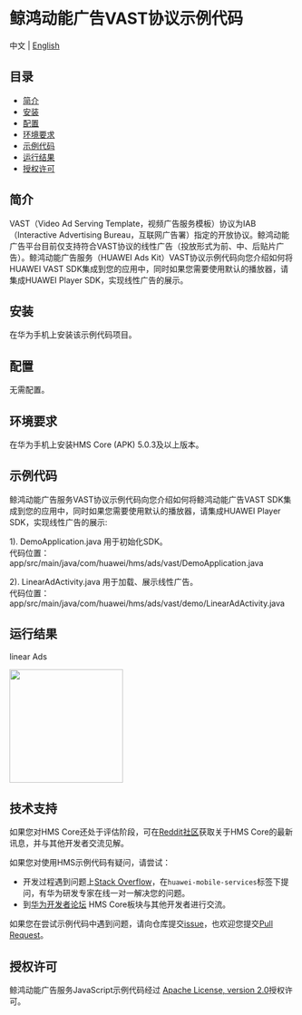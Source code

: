 # 鲸鸿动能广告VAST协议示例代码
中文 | [English](README.md)
## 目录

 * [简介](#简介)
 * [安装](#安装)
 * [配置](#配置)
 * [环境要求](#环境要求)
 * [示例代码](#示例代码)
 * [运行结果](#运行结果)
 * [授权许可](#授权许可)


## 简介
VAST（Video Ad Serving Template，视频广告服务模板）协议为IAB（Interactive Advertising Bureau，互联网广告署）指定的开放协议。鲸鸿动能广告平台目前仅支持符合VAST协议的线性广告（投放形式为前、中、后贴片广告）。鲸鸿动能广告服务（HUAWEI Ads Kit）VAST协议示例代码向您介绍如何将HUAWEI VAST SDK集成到您的应用中，同时如果您需要使用默认的播放器，请集成HUAWEI Player SDK，实现线性广告的展示。

## 安装
在华为手机上安装该示例代码项目。

## 配置
无需配置。

## 环境要求
在华为手机上安装HMS Core (APK) 5.0.3及以上版本。

## 示例代码
鲸鸿动能广告服务VAST协议示例代码向您介绍如何将鲸鸿动能广告VAST SDK集成到您的应用中，同时如果您需要使用默认的播放器，请集成HUAWEI Player SDK，实现线性广告的展示:

1). DemoApplication.java
用于初始化SDK。
<br>代码位置：app/src/main/java/com/huawei/hms/ads/vast/DemoApplication.java</br>

2). LinearAdActivity.java
用于加载、展示线性广告。
<br>代码位置：app/src/main/java/com/huawei/hms/ads/vast/demo/LinearAdActivity.java</br>

## 运行结果
linear Ads

<img src="result/linear.gif" width=200>

## 技术支持
如果您对HMS Core还处于评估阶段，可在[Reddit社区](https://www.reddit.com/r/HuaweiDevelopers/)获取关于HMS Core的最新讯息，并与其他开发者交流见解。

如果您对使用HMS示例代码有疑问，请尝试：
- 开发过程遇到问题上[Stack Overflow](https://stackoverflow.com/questions/tagged/huawei-mobile-services?tab=Votes)，在`huawei-mobile-services`标签下提问，有华为研发专家在线一对一解决您的问题。
- 到[华为开发者论坛](https://forums.developer.huawei.com/forumPortal/en/home?fid=0101187876626530001) HMS Core板块与其他开发者进行交流。

如果您在尝试示例代码中遇到问题，请向仓库提交[issue](https://github.com/HMS-Core/hms-ads-VAST-demo/issues)，也欢迎您提交[Pull Request](https://github.com/HMS-Core/hms-ads-VAST-demo/pulls)。

##  授权许可
鲸鸿动能广告服务JavaScript示例代码经过 [Apache License, version 2.0](http://www.apache.org/licenses/LICENSE-2.0)授权许可。

